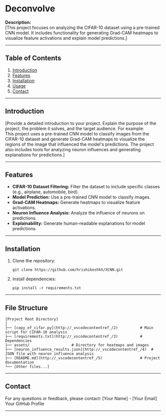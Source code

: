 # Deconvolve

**Description:**  
[This project focuses on analyzing the CIFAR-10 dataset using a pre-trained CNN model. It includes functionality for generating Grad-CAM heatmaps to visualize feature activations and explain model predictions.]

---

## Table of Contents

1. [Introduction](#introduction)
2. [Features](#features)
3. [Installation](#installation)
4. [Usage](#usage)
5. [Contact](#contact)

---

## Introduction

[Provide a detailed introduction to your project. Explain the purpose of the project, the problem it solves, and the target audience. For example:  
This project uses a pre-trained CNN model to classify images from the CIFAR-10 dataset and generate Grad-CAM heatmaps to visualize the regions of the image that influenced the model's predictions. The project also includes tools for analyzing neuron influences and generating explanations for predictions.]

---

## Features

- **CIFAR-10 Dataset Filtering:** Filter the dataset to include specific classes (e.g., airplane, automobile, bird).
- **Model Prediction:** Use a pre-trained CNN model to classify images.
- **Grad-CAM Heatmaps:** Generate heatmaps to visualize feature activations.
- **Neuron Influence Analysis:** Analyze the influence of neurons on predictions.
- **Explainability:** Generate human-readable explanations for model predictions.

---

## Installation

1. Clone the repository:
   ```
   git clone https://github.com/hrishikeshkh/XCNN.git
   ```

2. Install dependencies:

   ```
   pip install -r requirements.txt
   ```
---

## File Structure

```
[Project Root Directory]
│
├── [copy_of_cifar.py](http://_vscodecontentref_/2)          # Main script for CIFAR-10 analysis
├── [requirements.txt](http://_vscodecontentref_/3)          # Dependencies
├── assets/                   # Directory for heatmaps and images
├── [neuron_influence_results.json](http://_vscodecontentref_/4)  # JSON file with neuron influence analysis
├── [README.md](http://_vscodecontentref_/5)                 # Project documentation
└── [Other files...]
```

---

## Contact

For any questions or feedback, please contact:
[Your Name] - [Your Email]
Your GitHub Profile

---
